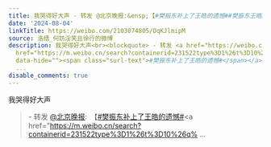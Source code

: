 ```yaml
---
title: 我哭得好大声 - 转发 @北京晚报:&ensp;【#樊振东补上了王皓的遗憾##樊振东王皓跨越20年的圆满#】刚刚，巴黎奥运乒乓男单决赛，樊振东战胜莫雷加德夺得冠军，完成...
date: '2024-08-04'
linkTitle: https://weibo.com/2103074805/OqKJlmipM
source: 洛缙_何妨淫笑且徐行的微博
description: 我哭得好大声<br><blockquote> - 转发 <a href="https://weibo.com/1703371307" target="_blank">@北京晚报</a>: 【<a
  href="https://m.weibo.cn/search?containerid=231522type%3D1%26t%3D10%26q%3D%23%E6%A8%8A%E6%8C%AF%E4%B8%9C%E8%A1%A5%E4%B8%8A%E4%BA%86%E7%8E%8B%E7%9A%93%E7%9A%84%E9%81%97%E6%86%BE%23&amp;extparam=%23%E6%A8%8A%E6%8C%AF%E4%B8%9C%E8%A1%A5%E4%B8%8A%E4%BA%86%E7%8E%8B%E7%9A%93%E7%9A%84%E9%81%97%E6%86%BE%23"
  data-hide=""><span class="surl-text">#樊振东补上了王皓的遗憾#</span></a><a href="https://m.weibo.cn/search?containerid=231522type%3D1%26t%3D10%26q%
  ...
disable_comments: true
---
```

我哭得好大声<br><blockquote> - 转发 <a href="https://weibo.com/1703371307" target="_blank">@北京晚报</a>: 【<a href="https://m.weibo.cn/search?containerid=231522type%3D1%26t%3D10%26q%3D%23%E6%A8%8A%E6%8C%AF%E4%B8%9C%E8%A1%A5%E4%B8%8A%E4%BA%86%E7%8E%8B%E7%9A%93%E7%9A%84%E9%81%97%E6%86%BE%23&amp;extparam=%23%E6%A8%8A%E6%8C%AF%E4%B8%9C%E8%A1%A5%E4%B8%8A%E4%BA%86%E7%8E%8B%E7%9A%93%E7%9A%84%E9%81%97%E6%86%BE%23" data-hide=""><span class="surl-text">#樊振东补上了王皓的遗憾#</span></a><a href="https://m.weibo.cn/search?containerid=231522type%3D1%26t%3D10%26q% ...